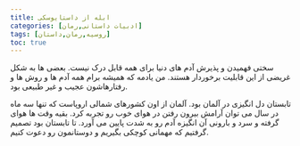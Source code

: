 ```yaml
---
title: ابله از داستایوسکی
categories: [ادبیات داستانی,رمان]
tags: [روسیه,رمان,داستان]
toc: true
---
```



سختی فهمیدن و پذیرش آدم های دنیا برای همه قابل درک نیست. بعضی ها به شکل غریضی از این قابلیت برخوردار هستند. من یادمه که همیشه برام همه آدم ها و روش ها و رفتارهاشون عجیب و غیر طبیعی بود. 

تابستان دل انگیزی در آلمان بود. آلمان از اون کشورهای شمالی اروپاست که تنها سه ماه در سال می توان آرامش بیرون رفتن در هوای خوب رو تجربه کرد. بقیه وقت ها هوای گرفته و سرد و بارونی آن انگیزه آدم رو به شدت پایین می آورد. تا تابستان بود تصمیم گرفتیم که مهمانی کوچکی بگیریم و دوستانمون رو دعوت کنیم. 


